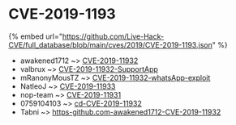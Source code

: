 # CVE-2019-1193
{% embed url="https://github.com/Live-Hack-CVE/full_database/blob/main/cves/2019/CVE-2019-1193.json" %}

* awakened1712 ~> [CVE-2019-11932](https://www.alice-snow.ru/2019/database/cve-2019-1193/cve-2019-11932-awakened1712)
* valbrux ~> [CVE-2019-11932-SupportApp](https://www.alice-snow.ru/2019/database/cve-2019-1193/cve-2019-11932-supportapp-valbrux)
* mRanonyMousTZ ~> [CVE-2019-11932-whatsApp-exploit](https://www.alice-snow.ru/2019/database/cve-2019-1193/cve-2019-11932-whatsapp-exploit-mranonymoustz)
* NatleoJ ~> [CVE-2019-11933](https://www.alice-snow.ru/2019/database/cve-2019-1193/cve-2019-11933-natleoj)
* nop-team ~> [CVE-2019-11931](https://www.alice-snow.ru/2019/database/cve-2019-1193/cve-2019-11931-nop-team)
* 0759104103 ~> [cd-CVE-2019-11932](https://www.alice-snow.ru/2019/database/cve-2019-1193/cd-cve-2019-11932-0759104103)
* Tabni ~> [https-github.com-awakened1712-CVE-2019-11932](https://www.alice-snow.ru/2019/database/cve-2019-1193/https-github.com-awakened1712-cve-2019-11932-tabni)